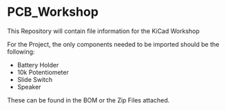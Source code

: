 # PCB_Workshop
This Repository will contain file information for the KiCad Workshop

For the Project, the only components needed to be imported should be the following:
* Battery Holder
* 10k Potentiometer
* Slide Switch
* Speaker

These can be found in the BOM or the Zip Files attached.
